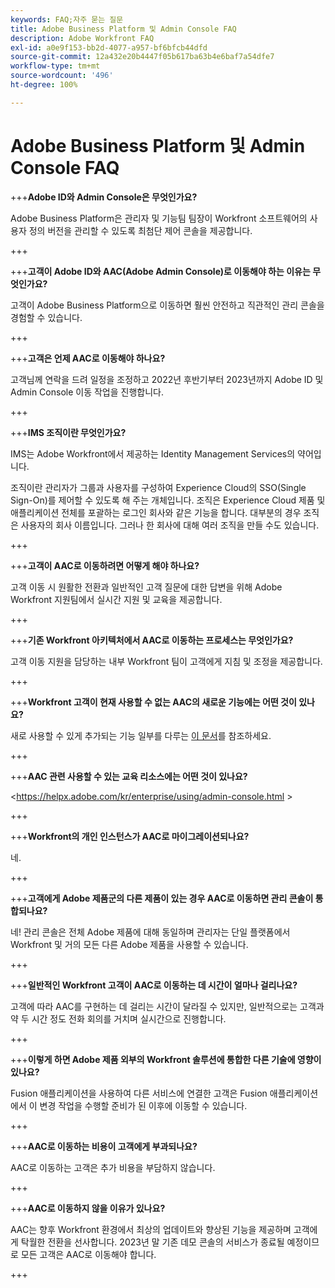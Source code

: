 ```yaml
---
keywords: FAQ;자주 묻는 질문
title: Adobe Business Platform 및 Admin Console FAQ
description: Adobe Workfront FAQ
exl-id: a0e9f153-bb2d-4077-a957-bf6bfcb44dfd
source-git-commit: 12a432e20b4447f05b617ba63b4e6baf7a54dfe7
workflow-type: tm+mt
source-wordcount: '496'
ht-degree: 100%

---
```


# Adobe Business Platform 및 Admin Console FAQ

+++**Adobe ID와 Admin Console은 무엇인가요?**

Adobe Business Platform은 관리자 및 기능팀 팀장이 Workfront 소프트웨어의 사용자 정의 버전을 관리할 수 있도록 최첨단 제어 콘솔을 제공합니다.

+++

+++**고객이 Adobe ID와 AAC(Adobe Admin Console)로 이동해야 하는 이유는 무엇인가요?**

고객이 Adobe Business Platform으로 이동하면 훨씬 안전하고 직관적인 관리 콘솔을 경험할 수 있습니다.

+++

+++**고객은 언제 AAC로 이동해야 하나요?**

고객님께 연락을 드려 일정을 조정하고 2022년 후반기부터 2023년까지 Adobe ID 및 Admin Console 이동 작업을 진행합니다.

+++

+++**IMS 조직이란 무엇인가요?**

IMS는 Adobe Workfront에서 제공하는 Identity Management Services의 약어입니다.

조직이란 관리자가 그룹과 사용자를 구성하여 Experience Cloud의 SSO(Single Sign-On)를 제어할 수 있도록 해 주는 개체입니다. 조직은 Experience Cloud 제품 및 애플리케이션 전체를 포괄하는 로그인 회사와 같은 기능을 합니다. 대부분의 경우 조직은 사용자의 회사 이름입니다. 그러나 한 회사에 대해 여러 조직을 만들 수도 있습니다.

+++

+++**고객이 AAC로 이동하려면 어떻게 해야 하나요?**

고객 이동 시 원활한 전환과 일반적인 고객 질문에 대한 답변을 위해 Adobe Workfront 지원팀에서 실시간 지원 및 교육을 제공합니다.

+++

+++**기존 Workfront 아키텍처에서 AAC로 이동하는 프로세스는 무엇인가요?**

고객 이동 지원을 담당하는 내부 Workfront 팀이 고객에게 지침 및 조정을 제공합니다.

+++

+++**Workfront 고객이 현재 사용할 수 없는 AAC의 새로운 기능에는 어떤 것이 있나요?**

새로 사용할 수 있게 추가되는 기능 일부를 다루는 [이 문서](overview.md)를 참조하세요.

+++

+++**AAC 관련 사용할 수 있는 교육 리소스에는 어떤 것이 있나요?**

&lt;https://helpx.adobe.com/kr/enterprise/using/admin-console.html >

+++

+++**Workfront의 개인 인스턴스가 AAC로 마이그레이션되나요?**

네.

+++

+++**고객에게 Adobe 제품군의 다른 제품이 있는 경우 AAC로 이동하면 관리 콘솔이 통합되나요?**

네! 관리 콘솔은 전체 Adobe 제품에 대해 동일하며 관리자는 단일 플랫폼에서 Workfront 및 거의 모든 다른 Adobe 제품을 사용할 수 있습니다.

+++

+++**일반적인 Workfront 고객이 AAC로 이동하는 데 시간이 얼마나 걸리나요?**

고객에 따라 AAC를 구현하는 데 걸리는 시간이 달라질 수 있지만, 일반적으로는 고객과 약 두 시간 정도 전화 회의를 거치며 실시간으로 진행합니다.

+++

+++**이렇게 하면 Adobe 제품 외부의 Workfront 솔루션에 통합한 다른 기술에 영향이 있나요?**

Fusion 애플리케이션을 사용하여 다른 서비스에 연결한 고객은 Fusion 애플리케이션에서 이 변경 작업을 수행할 준비가 된 이후에 이동할 수 있습니다.

+++

+++**AAC로 이동하는 비용이 고객에게 부과되나요?**

AAC로 이동하는 고객은 추가 비용을 부담하지 않습니다.

+++

+++**AAC로 이동하지 않을 이유가 있나요?**

AAC는 향후 Workfront 환경에서 최상의 업데이트와 향상된 기능을 제공하며 고객에게 탁월한 전환을 선사합니다. 2023년 말 기존 데모 콘솔의 서비스가 종료될 예정이므로 모든 고객은 AAC로 이동해야 합니다.

+++